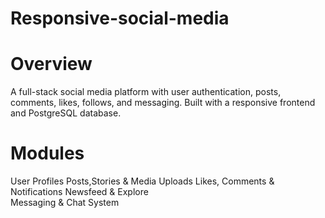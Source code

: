 # Responsive-social-media
# Overview
A full-stack social media platform with user authentication, posts, comments, likes, follows, and messaging. Built with a responsive frontend and PostgreSQL database.
# Modules
User Profiles
Posts,Stories & Media Uploads 
Likes, Comments & Notifications
Newsfeed & Explore  
Messaging & Chat System 
 
